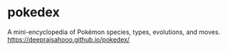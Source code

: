 # pokedex
A mini-encyclopedia of Pokémon species, types, evolutions, and moves.
https://deeprajsahooo.github.io/pokedex/
